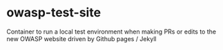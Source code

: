 # owasp-test-site
Container to run a local test environment when making PRs or edits to the new OWASP website driven by Github pages / Jekyll
